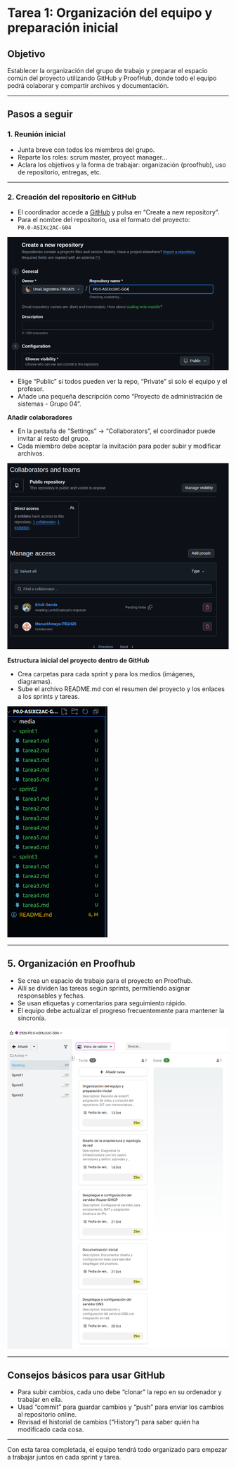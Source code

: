 # Tarea 1: Organización del equipo y preparación inicial

## Objetivo

Establecer la organización del grupo de trabajo y preparar el espacio común del proyecto utilizando GitHub y ProofHub, donde todo el equipo podrá colaborar y compartir archivos y documentación.

---

## Pasos a seguir

### 1. Reunión inicial

- Junta breve con todos los miembros del grupo.
- Reparte los roles: scrum master, proyect manager...
- Aclara los objetivos y la forma de trabajar: organización (proofhub), uso de repositorio, entregas, etc.

---

### 2. Creación del repositorio en GitHub

- El coordinador accede a [GitHub](https://github.com/) y pulsa en “Create a new repository”.
- Para el nombre del repositorio, usa el formato del proyecto:  
  `P0.0-ASIXc2AC-G04`

![Crear repositorio](/media/create_github.png)

- Elige “Public” si todos pueden ver la repo, “Private” si solo el equipo y el profesor.
- Añade una pequeña descripción como “Proyecto de administración de sistemas - Grupo 04”.

**Añadir colaboradores**

- En la pestaña de “Settings” → “Collaborators”, el coordinador puede invitar al resto del grupo.
- Cada miembro debe aceptar la invitación para poder subir y modificar archivos.

![Configuración de colaboradores](/media/colab_github.png)

**Estructura inicial del proyecto dentro de GitHub**

- Crea carpetas para cada sprint y para los medios (imágenes, diagramas).
- Sube el archivo README.md con el resumen del proyecto y los enlaces a los sprints y tareas.

![Estructura recomendada](/media/esquema_github.png)

---

## 5. Organización en Proofhub

- Se crea un espacio de trabajo para el proyecto en Proofhub.
- Allí se dividen las tareas según sprints, permitiendo asignar responsables y fechas.
- Se usan etiquetas y comentarios para seguimiento rápido.
- El equipo debe actualizar el progreso frecuentemente para mantener la sincronía.

![Backlog](/media/backlog.png)

---

## Consejos básicos para usar GitHub

- Para subir cambios, cada uno debe “clonar” la repo en su ordenador y trabajar en ella.
- Usad “commit” para guardar cambios y “push” para enviar los cambios al repositorio online.
- Revisad el historial de cambios (“History”) para saber quién ha modificado cada cosa.

---

Con esta tarea completada, el equipo tendrá todo organizado para empezar a trabajar juntos en cada sprint y tarea.